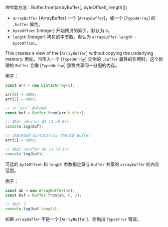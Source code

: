###类方法：Buffer.from(arrayBuffer[, byteOffset[, length]])

* `arrayBuffer` {ArrayBuffer} 一个 [`ArrayBuffer`]，或一个 [`TypedArray`] 的 `.buffer` 属性。
* `byteOffset` {Integer} 开始拷贝的索引。默认为 `0`。
* `length` {Integer} 拷贝的字节数。默认为 `arrayBuffer.length - byteOffset`。

This creates a view of the [`ArrayBuffer`] without copying the underlying memory. 
例如，当传入一个 [`TypedArray`] 实例的 `.buffer` 属性的引用时，这个新建的 `Buffer` 会像 [`TypedArray`] 那样共享同一分配的内存。

例子：

```js
const arr = new Uint16Array(2);

arr[0] = 5000;
arr[1] = 4000;

// 与 `arr` 共享内存
const buf = Buffer.from(arr.buffer);

// 输出: <Buffer 88 13 a0 0f>
console.log(buf);

// 改变原始的 Uint16Array 也会改变 Buffer
arr[1] = 6000;

// 输出: <Buffer 88 13 70 17>
console.log(buf);
```

可选的 `byteOffset` 和 `length` 参数指定将与 `Buffer` 共享的 `arrayBuffer` 的内存范围。

例子：

```js
const ab = new ArrayBuffer(10);
const buf = Buffer.from(ab, 0, 2);

// 输出: 2
console.log(buf.length);
```

如果 `arrayBuffer` 不是一个 [`ArrayBuffer`]，则抛出 `TypeError` 错误。

